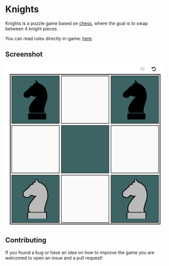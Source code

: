 # Knights

Knights is a puzzle game based on [chess](https://en.wikipedia.org/wiki/Chess), where the goal is to swap between 4 knight pieces.

You can read rules directly in-game: [here](). 

## Screenshot
<p align="center">
  <img src="res/sc.png" alt="knight puzzle game demo screenshot">
</p>

## Contributing  
If you found a bug or have an idea on how to improve the game you are welcomed to open an issue and a pull request!
